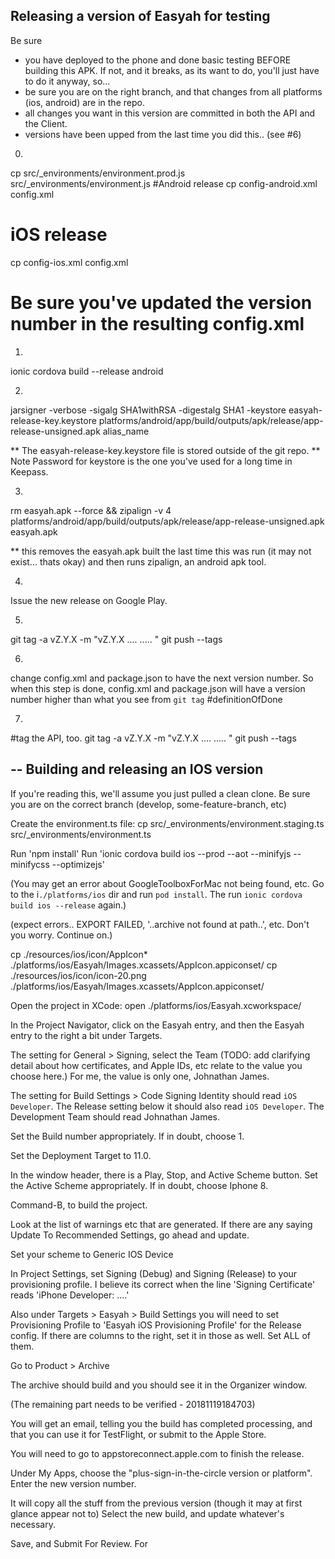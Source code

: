 Releasing a version of Easyah for testing
-----

Be sure 
- you have deployed to the phone and done basic testing BEFORE building this APK. If not, and it breaks, as its want to do, you'll just have to do it anyway, so...
- be sure you are on the right branch, and that changes from all platforms (ios, android) are in the repo.
- all changes you want in this version are committed in both the API and the Client.
- versions have been upped from the last time you did this.. (see #6)

0.
cp src/_environments/environment.prod.js src/_environments/environment.js
#Android release
cp config-android.xml config.xml
# iOS release
cp config-ios.xml config.xml

# Be sure you've updated the version number in the resulting config.xml



1.
ionic cordova build --release android

2.
jarsigner -verbose -sigalg SHA1withRSA -digestalg SHA1 -keystore easyah-release-key.keystore platforms/android/app/build/outputs/apk/release/app-release-unsigned.apk alias_name

** The easyah-release-key.keystore file is stored outside of the git repo.
** Note Password for keystore is the one you've used for a long time in Keepass.

3.
rm easyah.apk --force && zipalign -v 4 platforms/android/app/build/outputs/apk/release/app-release-unsigned.apk easyah.apk

** this removes the easyah.apk built the last time this was run (it may not exist... thats okay) and then runs zipalign, an android apk tool.

4.
Issue the new release on Google Play.

5.
git tag -a vZ.Y.X -m "vZ.Y.X .... ..... "
git push --tags

6.
change config.xml and package.json to have the next version number. So when this step is done, config.xml and package.json will have a version number higher than what you see from `git tag` #definitionOfDone

7.
#tag the API, too.
git tag -a vZ.Y.X -m "vZ.Y.X .... ..... "
git push --tags

--
Building and releasing an IOS version
---

If you're reading this, we'll assume you just pulled a clean clone. Be sure you are on the correct branch (develop, some-feature-branch, etc)

Create the environment.ts file: cp src/_environments/environment.staging.ts src/_environments/environment.ts

Run 'npm install'
Run 'ionic cordova build ios --prod --aot --minifyjs --minifycss --optimizejs'

(You may get an error about GoogleToolboxForMac not being found, etc. Go to the i`./platforms/ios` dir and run `pod install`. The run `ionic cordova build ios --release` again.)

(expect errors.. EXPORT FAILED, '..archive not found at path..', etc. Don't you worry. Continue on.)

cp ./resources/ios/icon/AppIcon* ./platforms/ios/Easyah/Images.xcassets/AppIcon.appiconset/
cp ./resources/ios/icon/icon-20.png ./platforms/ios/Easyah/Images.xcassets/AppIcon.appiconset/

Open the project in XCode: open ./platforms/ios/Easyah.xcworkspace/

In the Project Navigator, click on the Easyah entry, and then the Easyah entry to the right a bit under Targets.

The setting for General > Signing, select the Team (TODO: add clarifying detail about how certificates, and Apple IDs, etc relate to the value you choose here.) For me, the value is only one, Johnathan James.

The setting for Build Settings > Code Signing Identity should read `iOS Developer`. The Release setting below it should also read `iOS Developer`. The Development Team should read Johnathan James.

Set the Build number appropriately. If in doubt, choose 1.

Set the Deployment Target to 11.0.

In the window header, there is a Play, Stop, and Active Scheme button. Set the Active Scheme appropriately. If in doubt, choose Iphone 8.

Command-B, to build the project.

Look at the list of warnings etc that are generated. If there are any saying Update To Recommended Settings, go ahead and update.

Set your scheme to Generic IOS Device

In Project Settings, set Signing (Debug) and Signing (Release) to your provisioning profile. I believe its correct when the line 'Signing Certificate' reads 'iPhone Developer: ....'

Also under Targets > Easyah > Build Settings you will need to set Provisioning Profile to 'Easyah iOS Provisioning Profile' for the Release config. If there are columns to the right, set it in those as well. Set ALL of them.

Go to Product > Archive

The archive should build and you should see it in the Organizer window.

(The remaining part needs to be verified - 20181119184703)

You will get an email, telling you the build has completed processing, and that you can use it for TestFlight, or submit to the Apple Store.

You will need to go to appstoreconnect.apple.com to finish the release.

Under My Apps, choose the "plus-sign-in-the-circle version or platform". Enter the new version number. 

It will copy all the stuff from the previous version (though it may at first glance appear not to) Select the new build, and update whatever's necessary.

Save, and Submit For Review.
For
